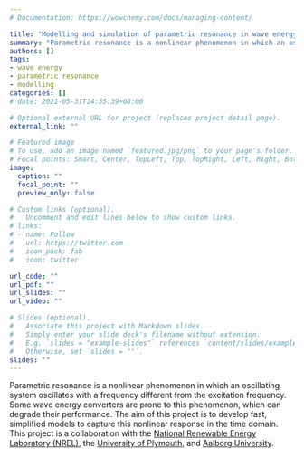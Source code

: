 ```yaml
---
# Documentation: https://wowchemy.com/docs/managing-content/

title: "Modelling and simulation of parametric resonance in wave energy converters using a simplified model"
summary: "Parametric resonance is a nonlinear phenomenon in which an oscillating system oscillates with a frequency different from the excitation frequency. In this project, we look into fast simplified models to capture this nonlinear response in the time domain."
authors: []
tags: 
- wave energy
- parametric resonance
- modelling
categories: []
# date: 2021-05-31T14:35:39+08:00

# Optional external URL for project (replaces project detail page).
external_link: ""

# Featured image
# To use, add an image named `featured.jpg/png` to your page's folder.
# Focal points: Smart, Center, TopLeft, Top, TopRight, Left, Right, BottomLeft, Bottom, BottomRight.
image:
  caption: ""
  focal_point: ""
  preview_only: false

# Custom links (optional).
#   Uncomment and edit lines below to show custom links.
# links:
# - name: Follow
#   url: https://twitter.com
#   icon_pack: fab
#   icon: twitter

url_code: ""
url_pdf: ""
url_slides: ""
url_video: ""

# Slides (optional).
#   Associate this project with Markdown slides.
#   Simply enter your slide deck's filename without extension.
#   E.g. `slides = "example-slides"` references `content/slides/example-slides.md`.
#   Otherwise, set `slides = ""`.
slides: ""
---
```


Parametric resonance is a nonlinear phenomenon in which an oscillating system oscillates with a frequency different from the excitation frequency. 
Some wave energy converters are prone to this phenomenon, which can degrade their performance. 
The aim of this project is to develop fast, simplified models to capture this nonlinear response in the time domain.
This project is a collaboration with the [National Renewable Energy Laboratory (NREL)](https://www.nrel.gov/), the [University of Plymouth](https://www.plymouth.ac.uk/), and [Aalborg University](https://www.en.aau.dk/).